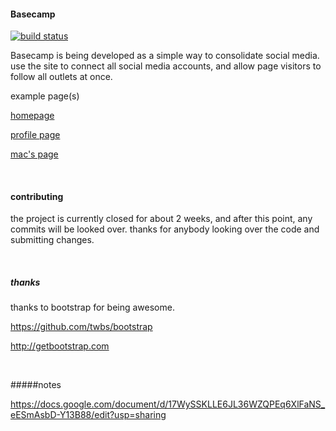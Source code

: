 #### Basecamp


[![build status](https://img.shields.io/badge/status-working-green.svg)](https://travis-ci.org/badges/shields)


Basecamp is being developed as a simple way to consolidate social media. use the site to connect all social media accounts, and allow page visitors to follow all outlets at once.

example page(s)

[homepage](http://uselessness.github.io/basecamp)

[profile page](http://uselessness.github.io/basecamp/users/example)

[mac's page](http://uselessness.github.io/basecamp/users/maccraig/)

<br>

#### contributing
the project is currently closed for about 2 weeks, and after this point, any commits will be looked over.
thanks for anybody looking over the code and submitting changes.

<br>

##### thanks
thanks to bootstrap for being awesome.

https://github.com/twbs/bootstrap

http://getbootstrap.com


<br>

#####notes

https://docs.google.com/document/d/17WySSKLLE6JL36WZQPEq6XlFaNS_eESmAsbD-Y13B88/edit?usp=sharing
